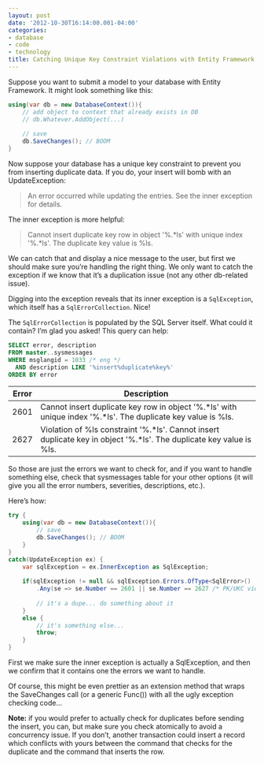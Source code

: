 ```yaml
---
layout: post
date: '2012-10-30T16:14:00.001-04:00'
categories:
- database
- code
- technology
title: Catching Unique Key Constraint Violations with Entity Framework and SQL Server
---
```


Suppose you want to submit a model to your database with Entity Framework. It might look something like this:  

```cs
using(var db = new DatabaseContext()){
    // add object to context that already exists in DB
    // db.Whatever.AddObject(...)
    
    // save
    db.SaveChanges(); // BOOM
}
```

Now suppose your database has a unique key constraint to prevent you from inserting duplicate data. If you do, your insert will bomb with an UpdateException:

> An error occurred while updating the entries. See the inner exception for details.

The inner exception is more helpful:

> Cannot insert duplicate key row in object '%.*ls' with unique index '%.*ls'. The duplicate key value is %ls.

We can catch that and display a nice message to the user, but first we should make sure you’re handling the right thing. We only want to catch the exception if we know that it’s a duplication issue (not any other db-related issue). 

Digging into the exception reveals that its inner exception is a `SqlException`, which itself has a `SqlErrorCollection`. Nice!

The `SqlErrorCollection` is populated by the SQL Server itself. What could it contain? I’m glad you asked! This query can help:


```sql
SELECT error, description
FROM master..sysmessages
WHERE msglangid = 1033 /* eng */
  AND description LIKE '%insert%duplicate%key%'
ORDER BY error
```

| Error | Description |
| ----- | ----------- |
| 2601  | Cannot insert duplicate key row in object '%.*ls' with unique index '%.*ls'. The duplicate key value is %ls.        |
| 2627  | Violation of %ls constraint '%.*ls'. Cannot insert duplicate key in object '%.*ls'. The duplicate key value is %ls. |

So those are just the errors we want to check for, and if you want to handle something else, check that sysmessages table for your other options (it will give you all the error numbers, severities, descriptions, etc.). 

Here’s how:


```cs
try {
    using(var db = new DatabaseContext()){
        // save
        db.SaveChanges(); // BOOM
    }
}
catch(UpdateException ex) {
    var sqlException = ex.InnerException as SqlException;
    
    if(sqlException != null && sqlException.Errors.OfType<SqlError>()
        .Any(se => se.Number == 2601 || se.Number == 2627 /* PK/UKC violation */)) {
        
        // it's a dupe... do something about it
    }
    else {
        // it's something else...
        throw;
    }
}
```

First we make sure the inner exception is actually a SqlException, and then we confirm that it contains one the errors we want to handle.

Of course, this might be even prettier as an extension method that wraps the SaveChanges call (or a generic Func()) with all the ugly exception checking code...

**Note:** if you would prefer to actually check for duplicates before sending the insert, you can, but make sure you check atomically to avoid a concurrency issue. If you don’t, another transaction could insert a record which conflicts with yours between the command that checks for the duplicate and the command that inserts the row. 